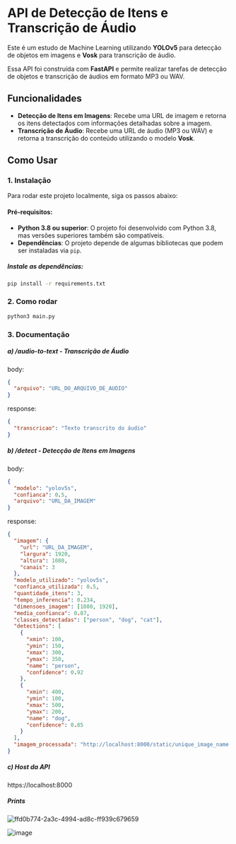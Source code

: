 # API de Detecção de Itens e Transcrição de Áudio

Este é um estudo de Machine Learning utilizando **YOLOv5** para detecção de objetos em imagens e **Vosk** para transcrição de áudio. 

Essa API foi construída com **FastAPI** e permite realizar tarefas de detecção de objetos e transcrição de áudios em formato MP3 ou WAV.

## Funcionalidades

- **Detecção de Itens em Imagens**: Recebe uma URL de imagem e retorna os itens detectados com informações detalhadas sobre a imagem.
- **Transcrição de Áudio**: Recebe uma URL de áudio (MP3 ou WAV) e retorna a transcrição do conteúdo utilizando o modelo **Vosk**.

## Como Usar

### 1. Instalação

Para rodar este projeto localmente, siga os passos abaixo:

#### Pré-requisitos:

- **Python 3.8 ou superior**: O projeto foi desenvolvido com Python 3.8, mas versões superiores também são compatíveis.
- **Dependências**: O projeto depende de algumas bibliotecas que podem ser instaladas via `pip`.

##### Instale as dependências:

```bash
pip install -r requirements.txt
```

### 2. Como rodar
```bash
python3 main.py
```

### 3. Documentação

##### a) /audio-to-text - Transcrição de Áudio

body:
```json
{
  "arquivo": "URL_DO_ARQUIVO_DE_AUDIO"
}
```

response:
```json
{
  "transcricao": "Texto transcrito do áudio"
}
```

##### b) /detect - Detecção de Itens em Imagens

body:
```json
{
  "modelo": "yolov5s",
  "confianca": 0.5,
  "arquivo": "URL_DA_IMAGEM"
}
```
response:
```json
{
  "imagem": {
    "url": "URL_DA_IMAGEM",
    "largura": 1920,
    "altura": 1080,
    "canais": 3
  },
  "modelo_utilizado": "yolov5s",
  "confianca_utilizada": 0.5,
  "quantidade_itens": 3,
  "tempo_inferencia": 0.234,
  "dimensoes_imagem": [1080, 1920],
  "media_confianca": 0.87,
  "classes_detectadas": ["person", "dog", "cat"],
  "detections": [
    {
      "xmin": 100,
      "ymin": 150,
      "xmax": 300,
      "ymax": 350,
      "name": "person",
      "confidence": 0.92
    },
    {
      "xmin": 400,
      "ymin": 100,
      "xmax": 500,
      "ymax": 200,
      "name": "dog",
      "confidence": 0.85
    }
  ],
  "imagem_processada": "http://localhost:8000/static/unique_image_name.jpg"
}
```

##### c) Host da API
https://localhost:8000

##### Prints
![ffd0b774-2a3c-4994-ad8c-ff939c679659](https://github.com/user-attachments/assets/5d6994e9-f7ea-4a9e-bf4f-82c2ccb39879)

![image](https://github.com/user-attachments/assets/aff341d0-9dab-4ae8-9b9c-5e96a64a7409)
